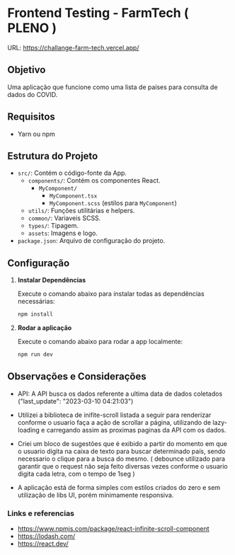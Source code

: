 # Frontend Testing - FarmTech ( PLENO )

URL: https://challange-farm-tech.vercel.app/

## Objetivo

Uma aplicação que funcione como uma lista de países para consulta de dados do COVID.

## Requisitos

- Yarn ou npm

## Estrutura do Projeto

- `src/`: Contém o código-fonte da App.
  - `components/`: Contém os componentes React.
    - `MyComponent/`
      - `MyComponent.tsx`
      - `MyComponent.scss` (estilos para `MyComponent`)
  - `utils/`: Funções utilitárias e helpers.
  - `common/`: Variaveis SCSS.
  - `types/`: Tipagem.
  - `assets`: Imagens e logo.
- `package.json`: Arquivo de configuração do projeto.


## Configuração

1. **Instalar Dependências**

   Execute o comando abaixo para instalar todas as dependências necessárias:

   ```bash
   npm install

1. **Rodar a aplicação**

   Execute o comando abaixo para rodar a app localmente:

   ```bash
   npm run dev
   
## Observações e Considerações

- API: A API busca os dados referente a ultima data de dados coletados ("last_update": "2023-03-10 04:21:03")

- Utilizei a biblioteca de inifite-scroll listada a seguir para renderizar conforme o usuario faça a ação de scrollar a página, utilizando de lazy-loading e carregando assim as proximas paginas da API com os dados.

- Criei um bloco de sugestões que é exibido a partir do momento em que o usuario digita na caixa de texto para buscar determinado país, sendo necessario o clique para a busca do mesmo.
  ( debounce utilizado para garantir que o request não seja feito diversas vezes conforme o usuario digita cada letra, com o tempo de 1seg )

- A aplicação está de forma simples com estilos criados do zero e sem utilização de libs UI, porém minimamente responsiva.

### Links e referencias

* https://www.npmjs.com/package/react-infinite-scroll-component
* https://lodash.com/
* https://react.dev/
